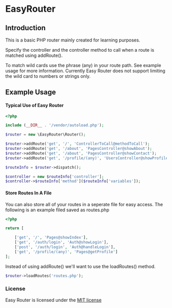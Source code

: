# EasyRouter

## Introduction

This is a basic PHP router mainly created for learning purposes.

Specify the controller and the controller method to call when a route is matched using addRoute().

To match wild cards use the phrase (any) in your route path. See example usage for more information. Currently Easy Router does not support limiting the wild card to numbers or strings only.

## Example Usage

#### Typical Use of Easy Router
```php
<?php

include (__DIR__ . '/vendor/autoload.php');

$router = new \EasyRouter\Router();

$router->addRoute('get', '/', 'ControllerToCall@methodToCall');
$router->addRoute('get', '/about', 'PagesController@showAbout');
$router->addRoute('get', '/about', 'PagesController@showContact');
$router->addRoute('get', '/profile/(any)', 'UsersController@showProfile');

$routeInfo = $router->dispatch();

$controller = new $routeInfo['controller'];
$controller->$routeInfo['method']($routeInfo['variables']);
```

#### Store Routes In A File

You can also store all of your routes in a seperate file for easy access. The following is an example filed saved as routes.php
```php
<?php

return [

    ['get', '/', 'Pages@showIndex'],
    ['get', '/auth/login', 'Auth@showLogin'],
    ['post', '/auth/login', 'Auth@handleLogin'],
    ['get', '/profile/(any)', 'Pages@getProfile']
];
```

Instead of using addRoute() we'll want to use the loadRoutes() method.
```php
$router->loadRoutes('routes.php');
```

### License

Easy Router is licensed under the [MIT license](http://opensource.org/licenses/MIT)